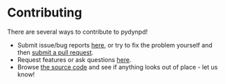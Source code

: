 # Contributing

There are several ways to contribute to pydynpd!
- Submit issue/bug reports [here](https://github.com/wouterboomsma/eigency/issues),
or try to fix the problem yourself and then [submit a pull request](https://github.com/wouterboomsma/eigency/pulls).
- Request features or ask questions [here](https://github.com/wouterboomsma/eigency/issues).
- Browse [the source code](https://github.com/wouterboomsma/eigency) and see if anything looks out of place - let us know!

